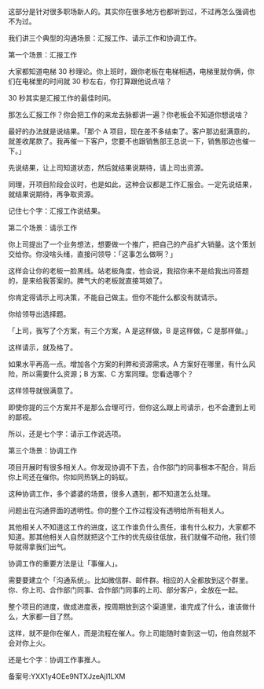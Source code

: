这部分是针对很多职场新人的。其实你在很多地方也都听到过，不过再怎么强调也不为过。

我们讲三个典型的沟通场景：汇报工作、请示工作和协调工作。

第一个场景：汇报工作

大家都知道电梯 30 秒理论。你上班时，跟你老板在电梯相遇，电梯里就你俩，你们在电梯里的时间就 30 秒左右，你打算跟他说点啥？

30 秒其实是汇报工作的最佳时间。

那怎么汇报工作？你会把工作的来龙去脉都讲一遍？你老板会不知道你想说啥？

最好的办法就是说结果。「那个 A 项目，现在差不多结束了。客户那边挺满意的，就差收尾款了。我再催一下客户，您要不也跟销售部王总说一下，销售那边也催一下。」

先说结果，让上司知道状态，然后就结果说期待，请上司出资源。

同理，开项目阶段会议时，也是如此，这种会议都是工作汇报会。一定先说结果，就结果说期待，再争取资源。

记住七个字：汇报工作说结果。

第二个场景：请示工作

你上司提出了一个业务想法，想要做一个推广，把自己的产品扩大销量。这个策划交给你。你没啥头绪，直接问领导：「这事怎么做啊？」

这样会让你的老板一脸黑线。站老板角度，他会说，我招你来不是给我出问答题的，是来给我答案的。脾气大的老板就直接骂娘了。

你肯定得请示上司决策，不能自己做主。但你不能什么都没有就请示。

你给领导出选择题。

「上司，我写了个方案，有三个方案，A 是这样做，B 是这样做，C 是那样做。」

这样请示，就及格了。

如果水平再高一点。增加各个方案的利弊和资源需求。A 方案好在哪里，有什么风险，所以需要什么资源；B 方案、C 方案同理。您看选哪个？

这样领导就很满意了。

即使你提的三个方案并不是那么合理可行，但你这么跟上司请示，也不会遭到上司的鄙视。

所以，还是七个字：请示工作说选项。

第三个场景：协调工作

项目开展时有很多相关人。你发现协调不下去，合作部门的同事根本不配合，背后你上司还在催你。你如同热锅上的蚂蚁。

这种协调工作，多个婆婆的场景，很多人遇到，都不知道怎么处理。

问题出在沟通界面的透明性。你的整个工作过程没有透明给所有相关人。

其他相关人不知道这工作的进度，这工作谁负什么责任，谁有什么权力，大家都不知道。那其他相关人自然就把这个工作的优先级往低放，我们就催不动他，我们领导就得拿我们出气。

协调工作的重要方法是让「事催人」。

需要要建立个「沟通系统」。比如微信群、邮件群。相应的人全都放到这个群里。你、你上司、合作部门同事、合作部门同事的上司、部分客户，全放在一起。

整个项目的进度，做成进度表，按周期放到这个渠道里，谁完成了什么，谁该做什么，大家都一目了然。

这样，就不是你在催人，而是流程在催人。你上司能随时查到这一切，他自然就不会对你上火。

还是七个字：协调工作事推人。

备案号:YXX1y4OEe9NTXJzeAjI1LXM